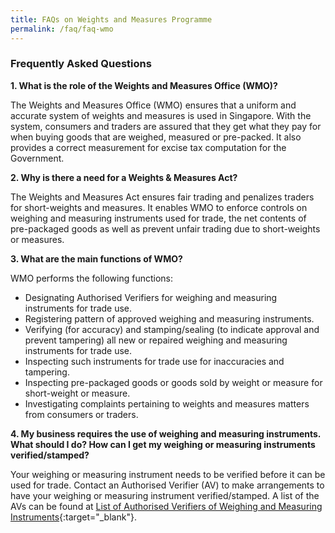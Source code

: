 ```yaml
---
title: FAQs on Weights and Measures Programme
permalink: /faq/faq-wmo
---
```


### Frequently Asked Questions

**1. What is the role of the Weights and Measures Office (WMO)?**

The Weights and Measures Office (WMO) ensures that a uniform and accurate system of weights and measures is used in Singapore. With the system, consumers and traders are assured that they get what they pay for when buying goods that are weighed, measured or pre-packed. It also provides a correct measurement for excise tax computation for the Government.

**2. Why is there a need for a Weights & Measures Act?**

The Weights and Measures Act ensures fair trading and penalizes traders for short-weights and measures. It enables WMO to enforce controls on weighing and measuring instruments used for trade, the net contents of pre-packaged goods as well as prevent unfair trading due to short-weights or measures.

**3. What are the main functions of WMO?**

WMO performs the following functions:

- Designating Authorised Verifiers for weighing and measuring instruments for trade use.
- Registering pattern of approved weighing and measuring instruments.
- Verifying (for accuracy) and stamping/sealing (to indicate approval and prevent tampering) all new or repaired weighing and measuring instruments for trade use.
- Inspecting such instruments for trade use for inaccuracies and tampering.
- Inspecting pre-packaged goods or goods sold by weight or measure for short-weight or measure.
- Investigating complaints pertaining to weights and measures matters from consumers or traders.

**4. My business requires the use of weighing and measuring instruments. What should I do? How can I get my weighing or measuring instruments verified/stamped?**

Your weighing or measuring instrument needs to be verified before it can be used for trade. Contact an Authorised Verifier (AV) to make arrangements to have your weighing or measuring instrument verified/stamped. A list of the AVs can be found at [List of Authorised Verifiers of Weighing and Measuring Instruments][1]{:target="_blank"}.

[1]:(/files/businesses/authorised-verifiers-list.pdf)

